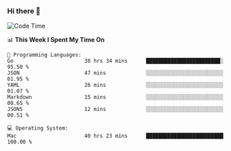 ### Hi there 👋

<!--
**CrazyCollin/crazycollin** is a ✨ _special_ ✨ repository because its `README.md` (this file) appears on your GitHub profile.

Here are some ideas to get you started:

- 🔭 I’m currently working on ...
- 🌱 I’m currently learning ...
- 👯 I’m looking to collaborate on ...
- 🤔 I’m looking for help with ...
- 💬 Ask me about ...
- 📫 How to reach me: ...
- 😄 Pronouns: ...
- ⚡ Fun fact: ...
-->

<!--START_SECTION:waka-->
![Code Time](http://img.shields.io/badge/Code%20Time-4%2C196%20hrs%2026%20mins-blue)

📊 **This Week I Spent My Time On** 

```text
💬 Programming Languages: 
Go                       38 hrs 34 mins      ████████████████████████░   95.50 % 
JSON                     47 mins             ░░░░░░░░░░░░░░░░░░░░░░░░░   01.95 % 
YAML                     26 mins             ░░░░░░░░░░░░░░░░░░░░░░░░░   01.07 % 
Markdown                 15 mins             ░░░░░░░░░░░░░░░░░░░░░░░░░   00.65 % 
JSON5                    12 mins             ░░░░░░░░░░░░░░░░░░░░░░░░░   00.51 % 

💻 Operating System: 
Mac                      40 hrs 23 mins      █████████████████████████   100.00 % 
```


<!--END_SECTION:waka-->
